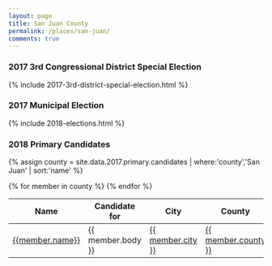 ```yaml
---
layout: page
title: San Juan County
permalink: /places/san-juan/
comments: true
---
```


<!-- <section class="notice">
  <p>{{ site.data.places.utah_county.wikipedia_snippet }} (<a href="{{ site.data.places.utah_county.wikipedia_url }}"><span>Wikipedia</span></a>)</p>
</section> -->

### 2017 3rd Congressional District Special Election

{% include 2017-3rd-district-special-election.html %}

### 2017 Municipal Election

{% include 2018-elections.html %}

### 2018 Primary Candidates
{% assign county = site.data.2017.primary.candidates | where:'county','San Juan' | sort:'name' %}
<table>
<thead>
  <th>Name</th>
  <th>Candidate for</th>
  <th>City</th>
  <th>County</th>
</thead>
<tbody>
{% for member in county  %}
  <tr>
    <td><a href="../../people/{{member.id}}">{{member.name}}</a></td>
    <td>{{ member.body }}</td>
    <td><a href="../../places/{{ member.county | downcase | replace: ' ','-' }}/{{ member.city | downcase | replace: ' ','-' }}">{{ member.city }}</a></td>
    <td><a href="../../places/{{ member.county | downcase | replace: ' ','-' }}">{{ member.county }}</a></td>
  </tr>
{% endfor %}
</tbody>
</table>